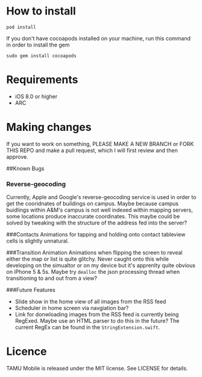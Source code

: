 # How to install
```
pod install
```
If you don't have cocoapods installed on your machine, run this command in order to install the gem
```
sudo gem install cocoapods
```
# Requirements
- iOS 8.0 or higher
- ARC

# Making changes
If you want to work on something, PLEASE MAKE A NEW BRANCH or FORK THIS REPO and make a pull request, which I will first review and then approve.

##Known Bugs
### Reverse-geocoding
Currently, Apple and Google's reverse-geocoding service is used in order to get the cooridnates of buildings on campus. Maybe because campus buidlings within A&M's campus is not well indexed within mapping servers, some locations produce inaccurate coordinates. This maybe could be solved by tweaking with the structure of the address fed into the server?

###Contacts
Animations for tapping and holding onto contact tableview cells is slightly unnatural.

###Transition Animation
Animations when flipping the screen to reveal either the map or list is quite glitchy. Never caught onto this while developing on the simualtor or on my device but it's apprenlty quite obvious on iPhone 5 & 5s. Maybe try `dealloc` the json processing thread when transitioning to and out from a view?

###Future Features
- Slide show in the home view of all images from the RSS feed
- Scheduler in home screen via navgiation bar?
- Link for donwloading images from the RSS feed is currently being RegExed. Maybe use an HTML parser to do this in the future? The current RegEx can be found in the `StringExtension.swift`.

# Licence
TAMU Mobile is released under the MIT license. See LICENSE for details.
